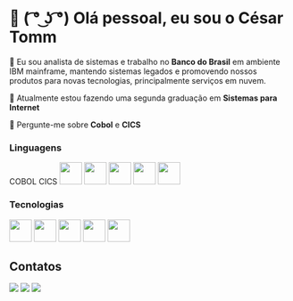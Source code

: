 # 👋 ( ͡° ͜ʖ ͡°) Olá pessoal, eu sou o César Tomm

🔭 Eu sou analista de sistemas e trabalho no **Banco do Brasil** em ambiente IBM mainframe, mantendo sistemas legados e promovendo nossos produtos para novas tecnologias, principalmente serviços em nuvem.

🌱 Atualmente estou fazendo uma segunda graduação em **Sistemas para Internet**

💬 Pergunte-me sobre **Cobol** e **CICS**

### Linguagens

<div>
  <span>COBOL CICS</span>
  <img loading="lazy" src="https://cdn.jsdelivr.net/gh/devicons/devicon@latest/icons/sqldeveloper/sqldeveloper-original.svg" width="40" height="40"/>
  <img loading="lazy" src="https://cdn.jsdelivr.net/gh/devicons/devicon/icons/java/java-original.svg" width="40" height="40"/>
  <img loading="lazy" src="https://cdn.jsdelivr.net/gh/devicons/devicon@latest/icons/javascript/javascript-original.svg" width="40" height="40"/>
  <img loading="lazy" src="https://cdn.jsdelivr.net/gh/devicons/devicon@latest/icons/typescript/typescript-original.svg" width="40" height="40"/>
  <img loading="lazy" src="https://cdn.jsdelivr.net/gh/devicons/devicon@latest/icons/python/python-original.svg" width="40" height="40"/> 
</div>

### Tecnologias

<div>
  <img loading="lazy" src="https://cdn.jsdelivr.net/gh/devicons/devicon@latest/icons/visualstudio/visualstudio-original.svg" width="40" height="40"/>
  <img loading="lazy" src="https://cdn.jsdelivr.net/gh/devicons/devicon/icons/linux/linux-original.svg" width="40" height="40"/>
  <img loading="lazy" src="https://cdn.jsdelivr.net/gh/devicons/devicon@latest/icons/amazonwebservices/amazonwebservices-original-wordmark.svg" width="40" height="40"/> 
  <img loading="lazy" src="https://cdn.jsdelivr.net/gh/devicons/devicon@latest/icons/angularjs/angularjs-original.svg" width="40" height="40"/>
  <img loading="lazy" src="https://cdn.jsdelivr.net/gh/devicons/devicon@latest/icons/mongodb/mongodb-original-wordmark.svg" width="40" height="40"/>
</div>

## Contatos

<div>
  <a href="mailto:czar.df.69@gmail.com"><img loading="lazy" src="https://img.shields.io/badge/Gmail-D14836?style=for-the-badge&logo=gmail&logoColor=white" target="_blank"></a>
  <a href="https://www.linkedin.com/in/ctomm" target="_blank"><img loading="lazy" src="https://img.shields.io/badge/-LinkedIn-%230077B5?style=for-the-badge&logo=linkedin&logoColor=white" target="_blank"></a>   
  <a href="https://instagram.com/cesar_tomm" target="_blank"><img loading="lazy" src="https://img.shields.io/badge/-Instagram-%23E4405F?style=for-the-badge&logo=instagram&logoColor=white" target="_blank"></a>
</div>

<!--
⚡ Curiosidades...
<div>
  <a href="https://github.com/CzarDF69">
  <img loading="lazy" height="180em" src="https://github-readme-stats.vercel.app/api?username=CzarDF69&show_icons=true&theme=dracula&include_all_commits=true&count_private=true"/>
  <img loading="lazy" height="180em" src="https://github-readme-stats.vercel.app/api/top-langs/?username=CzarDF69&layout=compact&langs_count=7&theme=dracula"/>
</div>
-->
